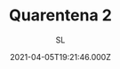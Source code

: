 ---
id: '99bddbd8-9b62-4f7d-aeb8-5a011816aae7'
type: 'movie' # Filme, Série, Anime
title: "Quarentena 2"
synopsis: ["Um avião é tomado por um misterioso vírus. Após fazer um pouso de emergência, o avião é colocado em quarentena. Com alguns sobreviventes, o grupo vai precisar se unir para superar esse período de observação que não tem escapatória.",
]
originalTitle: "Quarantine 2: Terminal"
date: '2021-04-05T19:21:46.000Z'
update: '2021-04-05T19:21:46.000Z'
releaseDate: '2011-06-16T03:00:00.000Z'
imdb:
  rating: '5.2' # 8.5
  id: '' # tt0470752
duration: '1h 26m'
trailer:
  urls: [
    '',
  ]
tags: ['720p']
genre: ['Mistério', 'Terror'] #
quality: 'WEB-DL' # BluRay, WEB-DL, HDTV, WEB-DL4K, WEB-DLe
format: 'Mkv' # MKV, MP4, TS
audio: 'Português' # Dublado, Legendado, Dual Audio, Dub & Leg
subtitle: 'SL' # Português, inglês,
size: '857 MB' # 4.8 GB
audioQuality: 10
videoQuality: 10
directors: []
#  - name: 'Lana Wachowski'
#    image: ''
#  - name: 'Lilly Wachowski'
#    image: ''
cast: []
#  - name: 'Keanu Reeves'
#    image: ''
#    characterName: 'Neo'
writers: []
#  - name: ''
#    image: ''
maturityRating:
  age: '' # L , 10, 12, 14, 16, 18
  topics: [''] # Violence, Illegal drugs, Inappropriate Language, Legal Drugs, Sexual Content, Extreme Violence
###########################################
download:
  
  - url: 'magnet:?xt=urn:btih:d6b72cd3ee31280b855f6b7a38172819637dd2fb&dn=Quarentena+2+%282011%29+WEB-DL+720p+Dublado&tr=udp%3A%2F%2Ftracker.openbittorrent.com%3A80&tr=udp%3A%2F%2Ftracker.publicbt.com%3A80&tr=udp%3A%2F%2Ftracker.istole.it%3A6969&tr=udp%3A%2F%2Fopen.demonii.com%3A1337'
    resolution: '720p' # 720p, 1080p, 4K,
    audio: 'Dublado' # Dublado, Legendado, Dual Audio
    size: '' # 4.8 GB
    quality: '' # BluRay, WEB-DL
    format: '' # MKV
images:
  cover: '/assets/movies/quarentena-2.jpg'
  background: '/assets/movies/'
---